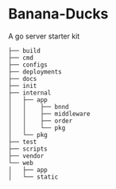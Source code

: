# Banana-Ducks
A go server starter kit

```
├── build
├── cmd
├── configs
├── deployments
├── docs
├── init
├── internal
│   ├── app
│   │    ├── bnnd
│   │    ├── middleware
│   │    ├── order
│   │    └── pkg
│   └── pkg
├── test
├── scripts
├── vendor
└── web
│   ├── app
│   └── static
```
